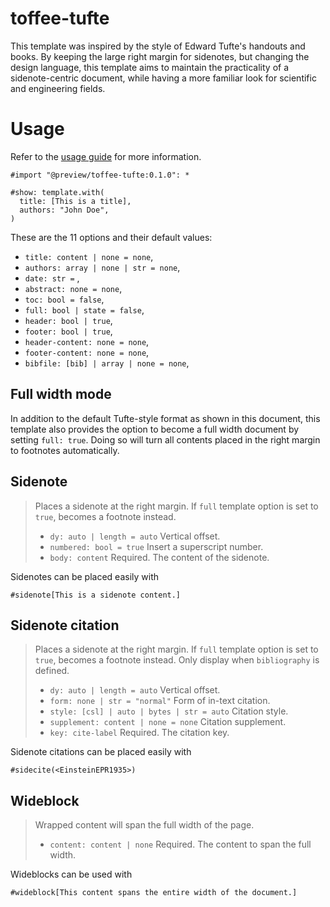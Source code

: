 # toffee-tufte

This template was inspired by the style of Edward Tufte's handouts and books.
By keeping the large right margin for sidenotes, but changing the design language, this template aims to maintain the practicality of a sidenote-centric document, while having a more familiar look for scientific and engineering fields.

# Usage

Refer to the [usage guide](https://codeberg.org/jianweicheong/toffee-tufte/src/branch/main/template/main.pdf) for more information.

```typst
#import "@preview/toffee-tufte:0.1.0": *

#show: template.with(
  title: [This is a title],
  authors: "John Doe",
)
```

These are the 11 options and their default values:

+ `title: content | none = none`,
+ `authors: array | none | str = none`,
+ `date: str =` <todays date>,
+ `abstract: none = none`,
+ `toc: bool = false`,
+ `full: bool | state = false`,
+ `header: bool | true`,
+ `footer: bool | true`,
+ `header-content: none = none`,
+ `footer-content: none = none`,
+ `bibfile: [bib] | array | none = none`,

## Full width mode

In addition to the default Tufte-style format as shown in this document, this template also provides the option to become a full width document by setting `full: true`.
Doing so will turn all contents placed in the right margin to footnotes automatically.

## Sidenote

> Places a sidenote at the right margin.
> If `full` template option is set to `true`, becomes a footnote instead.
>
>  - `dy: auto | length = auto` Vertical offset.
>  - `numbered: bool = true` Insert a superscript number.
>  - `body: content` Required. The content of the sidenote.

Sidenotes can be placed easily with

```typst
#sidenote[This is a sidenote content.]
```

## Sidenote citation

> Places a sidenote at the right margin.
> If `full` template option is set to `true`, becomes a footnote instead.
> Only display when `bibliography` is defined.
>
>  - `dy: auto | length = auto` Vertical offset.
>  - `form: none | str = "normal"` Form of in-text citation.
>  - `style: [csl] | auto | bytes | str = auto` Citation style.
>  - `supplement: content | none = none` Citation supplement.
>  - `key: cite-label` Required. The citation key.

Sidenote citations can be placed easily with

```typst
#sidecite(<EinsteinEPR1935>)
```

## Wideblock

> Wrapped content will span the full width of the page.
>
>  - `content: content | none` Required. The content to span the full width.

Wideblocks can be used with

```typst
#wideblock[This content spans the entire width of the document.]
```
